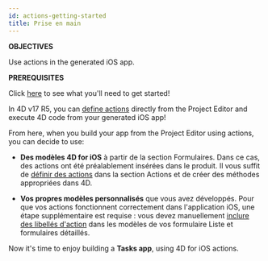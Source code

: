 ```yaml
---
id: actions-getting-started
title: Prise en main
---
```


<div class = "objectives"> 

**OBJECTIVES**

Use actions in the generated iOS app.</div> <div class = "prerequisites"> 

**PREREQUISITES**

Click [here](prerequisites.html) to see what you'll need to get started!</div> 

In 4D v17 R5, you can [define actions](actions.html) directly from the Project Editor and execute 4D code from your generated iOS app!

From here, when you build your app from the Project Editor using actions, you can decide to use:

* **Des modèles 4D for iOS** à partir de la section Formulaires. Dans ce cas, des actions ont été préalablement insérées dans le produit. Il vous suffit de [définir des actions](define-first-action.html) dans la section Actions et de créer des méthodes appropriées dans 4D.

* **Vos propres modèles personnalisés** que vous avez développés. Pour que vos actions fonctionnent correctement dans l'application iOS, une étape supplémentaire est requise : vous devez manuellement [inclure des libellés d'action](action-custom-template.html) dans les modèles de vos formulaire Liste et formulaires détaillés.

Now it's time to enjoy building a **Tasks app**, using 4D for iOS actions.
